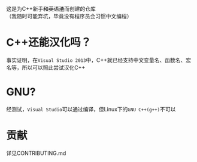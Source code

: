 这是为C++新手~~和英语渣~~而创建的仓库  
（我随时可能弃坑，毕竟没有程序员会习惯中文编程）

# C++还能汉化吗？
事实证明，在`Visual Studio 2013`中，C++就已经支持中文变量名、函数名、宏名等，所以可以照此尝试汉化C++

# GNU?
经测试，`Visual Studio`可以通过编译，但Linux下的`GNU C++(g++)`不可以

# 贡献
详见CONTRIBUTING.md
